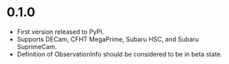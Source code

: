 

# 0.1.0

* First version released to PyPI.
* Supports DECam, CFHT MegaPrime, Subaru HSC, and Subaru SuprimeCam.
* Definition of ObservationInfo should be considered to be in beta state.
